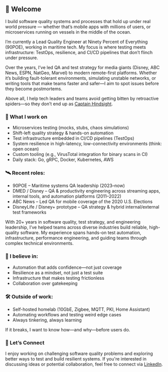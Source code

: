 ## 👋 Welcome

I build software quality systems and processes that hold up under real world pressure — whether that’s mobile apps with millions of users, or microservices running on vessels in the middle of the ocean.

I’m currently a Lead Quality Engineer at Ninety Percent of Everything (90POE), working in maritime tech. My focus is where testing meets infrastructure: TestOps, resilience, and CI/CD pipelines that don’t flinch under pressure.

Over the years, I’ve led QA and test strategy for media giants (Disney, ABC News, ESPN, NatGeo, Marvel) to modern remote-first platforms. Whether it’s building fault-tolerant environments, simulating unstable networks, or writing tools that make teams faster and safer—I aim to spot issues before they become postmortems.

Above all, I help tech leaders and teams avoid getting bitten by retroactive spiders—so they don’t end up as [Captain Hindsight](https://youtu.be/ulEImZvlVno). 

### 🔧 What I work on

- Microservices testing (mocks, stubs, chaos simulations)
- Shift-left quality strategy & hands-on automation
- Test infrastructure embedded in CI/CD pipelines (TestOps)
- System resilience in high-latency, low-connectivity environments (think: open ocean)
- Custom tooling (e.g., VirusTotal integration for binary scans in CI)
- Daily stack: Go, gRPC, Docker, Kubernetes, AWS

### 🛰️ Recent roles:

- 90POE – Maritime systems QA leadership (2023–now)
- DMED / Disney – QA & productivity engineering across streaming apps, internal tools, and automation platforms (2011–2022)
- ABC News – Led QA for mobile coverage of the 2020 U.S. Elections
- DisneyLife / Disney+ prototype – QA strategy & hybrid internal/external test frameworks

With 20+ years in software quality, test strategy, and engineering leadership, I’ve helped teams across diverse industries build reliable, high-quality software. My experience spans hands-on test automation, infrastructure, performance engineering, and guiding teams through complex technical environments.  

### 🧪 I believe in:
- Automation that adds confidence—not just coverage
- Resilience as a mindset, not just a test suite
- Infrastructure that makes testing frictionless
- Collaboration over gatekeeping

### 🛠️ Outside of work:
- Self-hosted homelab (10GbE, Zigbee, MQTT, PKI, Home Assistant)
- Automating workflows and testing weird edge cases
- Always tinkering, always learning

If it breaks, I want to know how—and why—before users do.

### 🤝 Let’s Connect  

I enjoy working on challenging software quality problems and exploring better ways to test and build resilient systems. If you're interested in discussing ideas or potential collaboration, feel free to connect via [LinkedIn](https://www.linkedin.com/in/miklosbagi/).  


